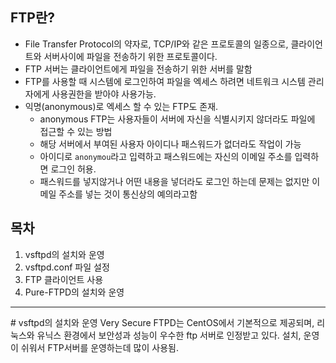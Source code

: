 ## FTP란?
* File Transfer Protocol의 약자로, TCP/IP와 같은 프로토콜의 일종으로, 클라이언트와 서버사이에 파일을 전송하기 위한 프로토콜이다.  
* FTP 서버는 클라이언트에게 파일을 전송하기 위한 서버를 말함
* FTP를 사용할 때 시스템에 로그인하여 파일을 엑세스 하려면 네트워크 시스템 관리자에게 사용권한을 받아야 사용가능.
* 익명(anonymous)로 엑세스 할 수 있는 FTP도 존재.
    * anonymous FTP는 사용자들이 서버에 자신을 식별시키지 않더라도 파일에 접근할 수 있는 방법
    * 해당 서버에서 부여된 사용자 아이디나 패스워드가 없더라도 작업이 가능
    * 아이디로 `anonymou`라고 입력하고 패스워드에는 자신의 이메일 주소를 입력하면 로그인 허용.
    * 패스워드를 넣지않거나 어떤 내용을 넣더라도 로그인 하는데 문제는 없지만 이메일 주소를 넣는 것이 통신상의 예의라고함



## 목차
1. vsftpd의 설치와 운영
2. vsftpd.conf 파일 설정
3. FTP 클라이언트 사용
4. Pure-FTPD의 설치와 운영

<hr>
# vsftpd의 설치와 운영
Very Secure FTPD는 CentOS에서 기본적으로 제공되며, 리눅스와 유닉스 환경에서 보안성과 성능이 우수한 ftp 서버로 인정받고 있다.
설치, 운영이 쉬워서 FTP서버를 운영하는데 많이 사용됨.  

